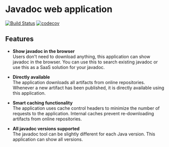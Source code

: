 # Javadoc web application
[![Build Status](https://travis-ci.com/GreenT13/javadoc-web-application.svg?branch=master)](https://travis-ci.com/GreenT13/javadoc-web-application)
[![codecov](https://codecov.io/gh/GreenT13/javadoc-web-application/branch/master/graph/badge.svg)](https://codecov.io/gh/GreenT13/javadoc-web-application)

## Features
- **Show javadoc in the browser**<br>
  Users don't need to download anything, this application can show javadoc in the browser. You can use this to search
  existing javadoc or use this as a SaaS solution for your javadoc.
  
- **Directly available**<br>
  The application downloads all artifacts from online repositories. Whenever a new artifact has been published, it is
  directly available using this application.
  
- **Smart caching functionality**<br>
  The application uses cache control headers to minimize the number of requests to the application. Internal caches
  prevent re-downloading artifacts from online repositories.

- **All javadoc versions supported**<br>
  The javadoc tool can be slightly different for each Java version. This application can show all versions.
